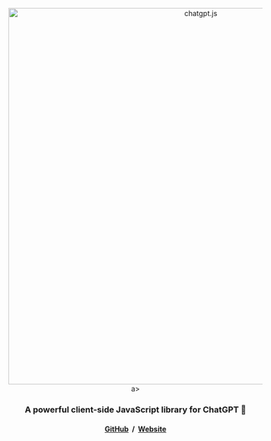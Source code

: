 <div align="center">
<br />

<a href="https://chatgpt.js.org">
<picture>
    <source media="(prefers-color-scheme: dark)" srcset="https://raw.githubusercontent.com/chatgptjs/chatgpt.js/main/media/images/chatgpt.js-logo-dark-mode-5995x619.png">
    <img width=747 alt="chatgpt.js" src="https://raw.githubusercontent.com/chatgptjs/chatgpt.js/main/media/images/chatgpt.js-logo-light-mode-5995x619.png">
</picture>
</a>a>

### A powerful client-side JavaScript library for ChatGPT 🤖

#### [GitHub](https://github.com/kudoai/chatgpt.js) &nbsp;/ &nbsp;[Website](https://chatgpt.js.org)

</div>
